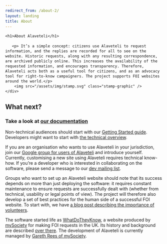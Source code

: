 ```yaml
---
redirect_from: /about-2/
layout: landing
title: About
---
```

<div class="about__intro">
    <div class="container">

    <h1>About Alaveteli</h1>

       <p> It’s a simple concept: citizens use Alaveteli to request information, and the replies are recorded for all to see on the website. Historic requests, along with any resulting correspondence, are archived publicly online. This increases the availability of the requested information, and encourages transparency. Therefore, Alaveteli acts both as a useful tool for citizens, and as an advocacy tool for right-to-know campaigners. The project supports FOI websites around the world.</p>
        <img src="/assets/img/stamp.svg" class="stamp-graphic" />
    </div>
</div>
<div class="container clearfix">
    <h2>What next?</h2>
    <h3>Take a look at <a href="{{ page.baseurl }}/docs/">our documentation</a></h3>
    <div class="grid-row content-in-columns">
        <div class="about__column">
            <p>Non-technical audiences should start with our <a href="{{ page.baseurl }}/docs/getting_started/">Getting Started guide</a>. Developers might want to start with <a href="{{ page.baseurl }}/docs/developers/">the technical overview</a>.</p>
            <p>If you are an organisation who wants to use Alaveteli in your jurisdiction, join our <a href="http://groups.google.com/group/alaveteli-users">Google group for users of Alaveteli</a> and introduce yourself. Currently, customising a new site using Alaveteli requires technical know-how. If you’re a developer who is interested in collaborating on the software, please send a message to our <a href="https://groups.google.com/group/alaveteli-dev">dev mailing list</a>.</p>
        </div>
        <div class="about__column">
            <p>Groups who want to set up an Alaveteli website should note that its success depends on more than just deploying the software: it requires constant maintenance to ensure requests are successfully dealt with (whether from technical, usability or legal points of view).  The project will therefore also develop a set of best practices for the human side of a successful FOI website. To start with, we have <a href="https://www.mysociety.org/2011/07/29/you-need-volunteers-to-make-your-website-work/">a blog post describing the importance of volunteers</a>.
            </p>
            <p>The software started life as <a href="https://www.whatdotheyknow.com">WhatDoTheyKnow</a>, a website produced by <a href="https://mysociety.org/">mySociety</a> for making FOI requests in the UK. Its history and background are described <a href="https://www.whatdotheyknow.com/help/credits">over there</a>. The development of Alaveteli is currently managed by <a href="https://www.mysociety.org/about/team/gareth-rees/">Gareth Rees of mySociety</a>.</p>
        </div>
    </div>
</div>
